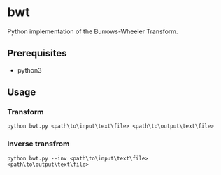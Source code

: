 # bwt
Python implementation of the Burrows-Wheeler Transform. 
## Prerequisites
* python3
## Usage
### Transform
`python bwt.py <path\to\input\text\file> <path\to\output\text\file>`
### Inverse transfrom
`python bwt.py --inv <path\to\input\text\file> <path\to\output\text\file>`
